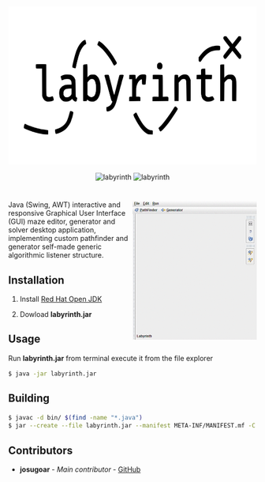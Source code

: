 <p align="center">
  <img src="assets/labyrinth.png" alt="labyrinth" width="640" height="320" />
</p>

<p align="center">
  <img src="https://img.shields.io/badge/author-josugoar-blue" alt="labyrinth" />
  <img src="https://img.shields.io/badge/license-MIT-green" alt="labyrinth" />
</p>

<h1></h1>

<img align="right" alt="labyrinth" src="assets/labyrinth.gif" width="50%" />

Java (Swing, AWT) interactive and responsive Graphical User Interface (GUI) maze editor, generator and solver desktop application, implementing custom pathfinder and generator self-made generic algorithmic listener structure.

## Installation

1. Install [Red Hat Open JDK](https://developers.redhat.com/products/openjdk/download?sc_cid=701f2000000RWTnAAO)

2. Dowload **labyrinth.jar**

## Usage

Run **labyrinth.jar** from terminal execute it from the file explorer

```sh
$ java -jar labyrinth.jar
```

## Building

```sh
$ javac -d bin/ $(find -name "*.java")
$ jar --create --file labyrinth.jar --manifest META-INF/MANIFEST.mf -C bin/ .
```

## Contributors

- **josugoar** - _Main contributor_ - [GitHub](https://github.com/josugoar)
